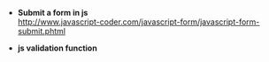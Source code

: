 * **Submit a form in js**   
http://www.javascript-coder.com/javascript-form/javascript-form-submit.phtml

* **js validation function**   